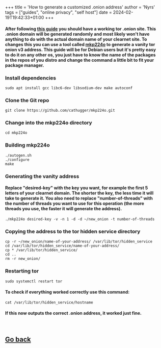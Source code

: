 +++
title = 'How to generate a customized .onion address'
author = 'Nyrs'
tags = ["guides", "online privacy", "self host"]
date = 2024-02-19T19:42:33+01:00
+++

#### After following [this guide](/posts/set-your-site-up-on-the-tor-network) you should have a working tor .onion site. This .onion domain will be generated randomly and most likely won't have anything to do with the actual domain name of your clearnet site. To changes this you can use a tool called [mkp224o](https://github.com/cathugger/mkp224o) to generate a vanity tor onion v3 address. This guide will be for Debian users but it's pretty easy to do it on any other os, you just have to know the name of the packages in the repos of you distro and change the command a little bit to fit your package manager.

### Install dependencies
```
sudo apt install gcc libc6-dev libsodium-dev make autoconf
```

### Clone the Git repo
```
git clone https://github.com/cathugger/mkp224o.git
```

### Change into the mkp224o directory
```
cd mkp224o
```

### Building mkp224o
```
./autogen.sh
./configure
make
```

### Generating the vanity address
#### Replace "desired-key" with the key you want, for example the first 5 letters of your clearnet domain. The shorter the key, the less time it will take to generate it. You also need to replace "number-of-threads" with the number of threads you want to use for this operation (the more threads you use, the faster it will generate the address).
```
./mkp224o desired-key -v -n 1 -d -d ~/new_onion -t number-of-threads
```

###  Copying the address to the tor hidden service directory
```
cp -r ~/new_onion/name-of-your-address/ /var/lib/tor/hidden_service
cd /var/lib/tor/hidden_service/name-of-your-address/
cp * /var/lib/tor/hidden_service/
cd ..
rm -r new_onion/
```

### Restarting tor
```
sudo systemctl restart tor
```

#### To check if everything worked correctly use this command:
```
cat /var/lib/tor/hidden_service/hostname
```
#### If this now outputs the correct .onion address, it worked just fine.
&nbsp;
&nbsp;
## [Go back](/posts/postsintro)
